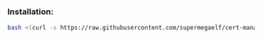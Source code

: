 ### Installation:

```bash
bash <(curl -s https://raw.githubusercontent.com/supermegaelf/cert-manager/main/cert_manager.sh)
```
